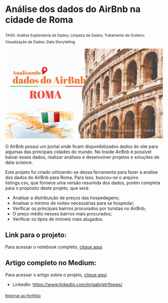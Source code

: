 # Análise dos dados do AirBnb na cidade de Roma
<sub>TAGS: Análise Exploratória de Dados; Limpeza de Dados; Tratamento de Outliers; Visualização de Dados; Data Storytelling

<p align="center">
  <img src="Facebook post - 3capa (1).png" >
</p>

O AirBnb possui um portal onde ficam disponibilizados dados do site para algumas das principais cidades do mundo. No Inside AirBnb é possível baixar esses dados, realizar análises e desenvolver projetos e soluções de data science.

Este projeto foi criado utilizando-se dessa ferramenta para fazer a análise dos dados do AirBnb para Roma. Para isso, buscou-se o arquivo listings.csv, que fornece uma versão resumida dos dados, porém completa para o propósito deste projeto, que será:

* Analisar a distribuição de preços das hospedagens;
* Analisar o mínimo de noites necessárias para se hospedar;
* Verificar os principais bairros procurados por turistas no AirBnb;
* O preço médio nesses bairros mais procurados;
* Verificar os tipos de imóveis mais alugados.

## Link para o projeto:

Para acessar o notebook completo, [clique aqui](https://github.com/gabrielrflopes/Rome_Airbnb_Data_Analysis/blob/main/Analisando_os_Dados_do_AirBnb_Roma.ipynb).

## Artigo completo no Medium:

Para acessar o artigo sobre o projeto, [clique aqui](https://medium.com/@grflopes/analisando-os-dados-do-airbnb-na-cidade-de-roma-4ee6af13bbdc)

* LinkedIn: https://www.linkedin.com/in/gabrielrflopes/
  
<sub>[Retornar ao Portfólio](https://github.com/gabrielrflopes/Data-Science-Portfolio)
